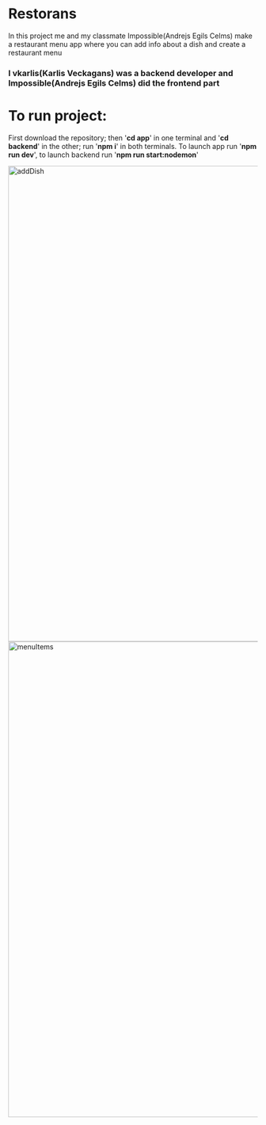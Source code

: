 # Restorans
In this project me and my classmate Impossible(Andrejs Egils Celms) make a restaurant menu app where you can add info about a dish and create a restaurant menu

### I vkarlis(Karlis Veckagans) was a backend developer and Impossible(Andrejs Egils Celms) did the frontend part


# To run project:
First download the repository;
then '**cd app**' in one terminal and '**cd backend**' in the other;
run '**npm i**' in both terminals.
To launch app run '**npm run dev**',
to launch backend run '**npm run start:nodemon**'

<img width="960" alt="addDish" src="https://user-images.githubusercontent.com/116556039/234270455-07524e7f-6388-4979-9a12-44af2c3a5334.png">


<img width="960" alt="menuItems" src="https://user-images.githubusercontent.com/116556039/234270488-fb1e3e69-2671-44c4-a590-888952710f2b.png">

